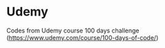 # Udemy
Codes from Udemy course 100 days challenge (https://www.udemy.com/course/100-days-of-code/)
